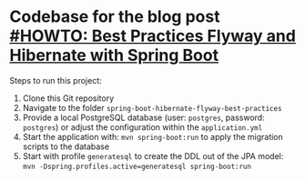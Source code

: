 # Codebase for the blog post [#HOWTO: Best Practices Flyway and Hibernate with Spring Boot](https://rieckpil.de/howto-best-practices-flyway-and-hibernate-with-spring-boot)

Steps to run this project:

1. Clone this Git repository
2. Navigate to the folder `spring-boot-hibernate-flyway-best-practices`
3. Provide a local PostgreSQL database (user: `postgres`, password: `postgres`) or adjust the configuration within the `application.yml`
4. Start the application with: `mvn spring-boot:run` to apply the migration scripts to the database
5. Start with profile `generatesql` to create the DDL out of the JPA model: `mvn -Dspring.profiles.active=generatesql spring-boot:run`